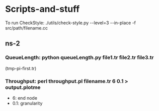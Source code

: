 # Scripts-and-stuff

To run CheckStyle:  ./utils/check-style.py --level=3 --in-place -f src/path/filename.cc

## ns-2 
### QueueLength: python queueLength.py file1.tr file2.tr file3.tr 
(tmp-pi-first.tr)

### Throughput: perl throughput.pl filename.tr 6 0.1 > output.plotme
- 6: end node
- 0.1: granularity
